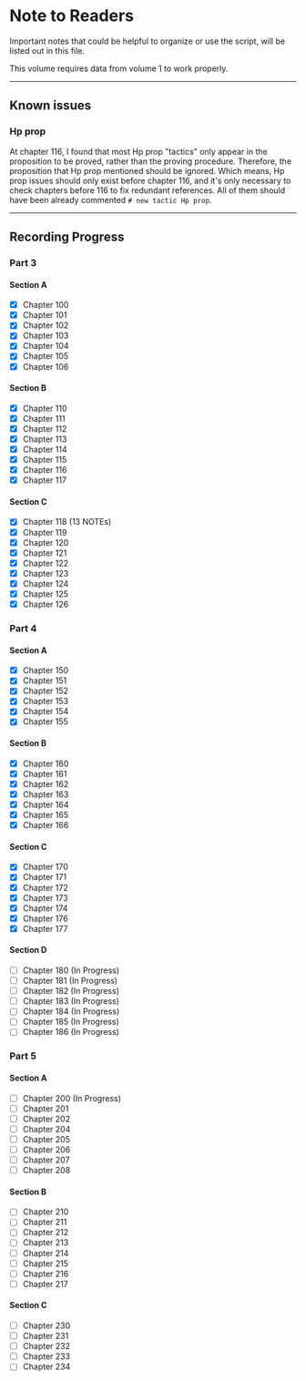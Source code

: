# Note to Readers

Important notes that could be helpful to organize or use the script, will be listed out in this file.

This volume requires data from volume 1 to work properly.

--------

## Known issues

### Hp prop
At chapter 116, I found that most Hp prop "tactics" only appear in the proposition to be proved, rather than the proving procedure. Therefore, the proposition that
Hp prop mentioned should be ignored. Which means, Hp prop issues should only exist before chapter 116, and it's only necessary
to check chapters before 116 to fix redundant references. All of them should have been already commented `# new tactic Hp prop`.


--------

## Recording Progress

### Part 3
#### Section A

- [x] Chapter 100
- [x] Chapter 101
- [x] Chapter 102
- [x] Chapter 103
- [x] Chapter 104
- [x] Chapter 105
- [x] Chapter 106

#### Section B

- [x] Chapter 110
- [x] Chapter 111
- [x] Chapter 112
- [x] Chapter 113
- [x] Chapter 114
- [x] Chapter 115
- [x] Chapter 116
- [x] Chapter 117

#### Section C

- [x] Chapter 118 (13 NOTEs)
- [x] Chapter 119
- [x] Chapter 120
- [x] Chapter 121
- [x] Chapter 122
- [x] Chapter 123
- [x] Chapter 124
- [x] Chapter 125
- [x] Chapter 126

### Part 4
#### Section A

- [x] Chapter 150
- [x] Chapter 151
- [x] Chapter 152
- [x] Chapter 153
- [x] Chapter 154
- [x] Chapter 155

#### Section B

- [x] Chapter 160
- [x] Chapter 161
- [x] Chapter 162
- [x] Chapter 163
- [x] Chapter 164
- [x] Chapter 165
- [x] Chapter 166
  
#### Section C

- [x] Chapter 170
- [x] Chapter 171
- [x] Chapter 172
- [x] Chapter 173
- [x] Chapter 174
- [x] Chapter 176
- [x] Chapter 177
  
#### Section D

- [ ] Chapter 180 (In Progress)
- [ ] Chapter 181 (In Progress)
- [ ] Chapter 182 (In Progress)
- [ ] Chapter 183 (In Progress)
- [ ] Chapter 184 (In Progress)
- [ ] Chapter 185 (In Progress)
- [ ] Chapter 186 (In Progress)

### Part 5
#### Section A

- [ ] Chapter 200 (In Progress)
- [ ] Chapter 201
- [ ] Chapter 202
- [ ] Chapter 204
- [ ] Chapter 205
- [ ] Chapter 206
- [ ] Chapter 207
- [ ] Chapter 208
  
#### Section B
- [ ] Chapter 210
- [ ] Chapter 211
- [ ] Chapter 212
- [ ] Chapter 213
- [ ] Chapter 214
- [ ] Chapter 215
- [ ] Chapter 216
- [ ] Chapter 217
  
#### Section C
- [ ] Chapter 230
- [ ] Chapter 231
- [ ] Chapter 232
- [ ] Chapter 233
- [ ] Chapter 234

